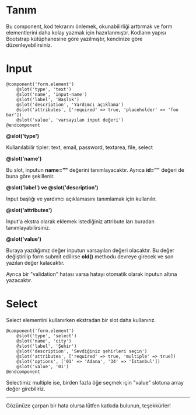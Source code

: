 # Tanım

Bu component, kod tekrarını önlemek, okunabilirliği arttırmak ve form elementlerini daha kolay yazmak için hazırlanmıştır. Kodların yapısı Bootstrap kütüphanesine göre yazılmıştır, kendinize göre düzenleyebilirsiniz.

# Input

```
@component('form.element')
    @slot('type', 'text')
    @slot('name', 'input-name')
    @slot('label', 'Başlık')
    @slot('description', 'Yardımcı açıklama')
    @slot('attributes', ['required' => true, 'placeholder' => 'foo bar'])
    @slot('value', 'varsayılan input değeri')
@endcomponent
```

**@slot('type')**

Kullanılabilir tipler: text, email, password, textarea, file, select

**@slot('name')**

Bu slot, inputun **name=""** değerini tanımlayacaktır. Ayrıca **id=""** değeri de buna göre şekillenir.

**@slot('label') ve @slot('description')**

Input başlığı ve yardımcı açıklamasını tanımlamak için kullanılır.

**@slot('attributes')**

Input'a ekstra olarak eklemek istediğiniz attribute ları buradan tanımlayabilirsiniz.

**@slot('value')**

Buraya yazdığımız değer inputun varsayılan değeri olacaktır. Bu değer değiştirilip form submit edilirse **old()** methodu devreye girecek ve son yazılan değer kalacaktır.


Ayrıca bir "validation" hatası varsa hatayı otomatik olarak inputun altına yazacaktır.

# Select

Select elementini kullanırken ekstradan bir slot daha kullanırız.

```
@component('form.element')
    @slot('type', 'select')
    @slot('name', 'city')
    @slot('label', 'Şehir')
    @slot('description', 'Sevdiğiniz şehirleri seçin')
    @slot('attributes', ['required' => true, 'multiple' => true])
    @slot('options', ['01' => 'Adana', '34' => 'İstanbul'])
    @slot('value', '01')
@endcomponent
```

Selectimiz multiple ise, birden fazla öğe seçmek için "value" slotuna array değer girebiliriz.

----

Gözünüze çarpan bir hata olursa lütfen katkıda bulunun, teşekkürler!